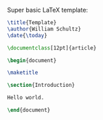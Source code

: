 Super basic LaTeX template:
```latex
\title{Template}
\author{William Schultz}
\date{\today}

\documentclass[12pt]{article}

\begin{document}

\maketitle

\section{Introduction}

Hello world.

\end{document}
```